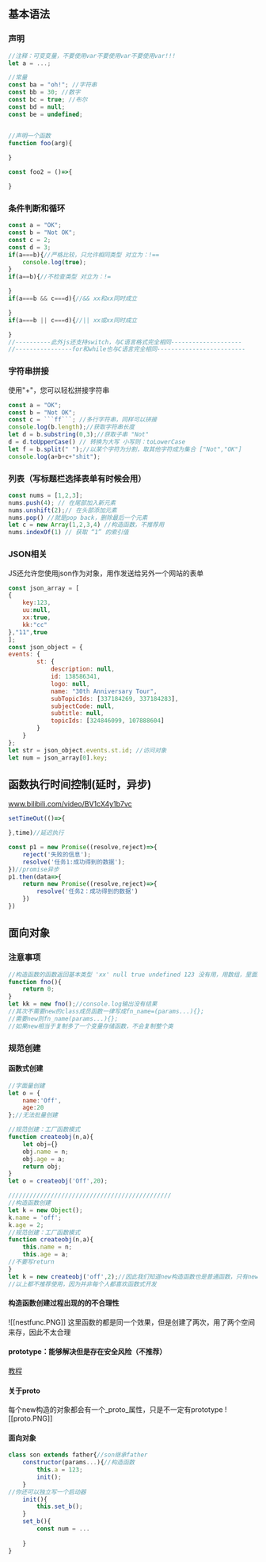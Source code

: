 ## 基本语法
### 声明
```javascript
//注释：可变变量，不要使用var不要使用var不要使用var!!!
let a = ...;

//常量
const ba = "oh!"; //字符串
const bb = 30; //数字
const bc = true; //布尔
const bd = null;
const be = undefined;


//声明一个函数
function foo(arg){
	
}

const foo2 = ()=>{

}
```

### 条件判断和循环
```javascript
const a = "OK";
const b = "Not OK";
const c = 2;
const d = 3;
if(a===b){//严格比较，只允许相同类型 对立为：!==
	console.log(true);
}
if(a==b){//不检查类型 对立为：!=

}
if(a===b && c===d){//&& xx和xx同时成立

}
if(a===b || c===d){//|| xx或xx同时成立

}
//----------此外js还支持switch，与C语言格式完全相同--------------------
//----------------for和while也与C语言完全相同-------------------------
```
### 字符串拼接
使用"+"，您可以轻松拼接字符串
```javascript
const a = "OK";
const b = "Not OK";
const c = ```ff```; //多行字符串，同样可以拼接
console.log(b.length);//获取字符串长度
let d = b.substring(0,3);//获取子串 "Not"
d = d.toUpperCase() // 转换为大写 小写则：toLowerCase
let f = b.split(" ");//以某个字符为分割，取其他字符成为集合 ["Not","OK"]
console.log(a+b+c+"shit");

```
### 列表（写标题栏选择表单有时候会用）
```javascript
const nums = [1,2,3];
nums.push(4); // 在尾部加入新元素
nums.unshift(2);// 在头部添加元素
nums.pop() //就是pop back，删除最后一个元素
let c = new Array(1,2,3,4) //构造函数，不推荐用
nums.indexOf(1) // 获取 “1” 的索引值
```

### JSON相关
JS还允许您使用json作为对象，用作发送给另外一个网站的表单
```javascript
const json_array = [
{
	key:123,
	uu:null,
	xx:true,
	kk:"cc"
},"11",true
];
const json_object = {
events: {
        st: {
            description: null,
            id: 138586341,
            logo: null,
            name: "30th Anniversary Tour",
	        subTopicIds: [337184269, 337184283],
            subjectCode: null,
            subtitle: null,
            topicIds: [324846099, 107888604]
        }
    }
};
let str = json_object.events.st.id; //访问对象
let num = json_array[0].key;
```

## 函数执行时间控制(延时，异步)
www.bilibili.com/video/BV1cX4y1b7vc
```javascript
setTimeOut(()=>{

},time)//延迟执行

const p1 = new Promise((resolve,reject)=>{
	reject('失败的信息');
	resolve('任务1:成功得到的数据');
})//promise异步
p1.then(data=>{
	return new Promise((resolve,reject)=>{
		resolve('任务2：成功得到的数据')
	})
})
```

## 面向对象
### 注意事项
```javascript
//构造函数的函数返回基本类型 'xx' null true undefined 123 没有用，用数组，里面的基本类型也会消失
function fno(){
	return 0;
}
let kk = new fno();//console.log输出没有结果
//其次不需要new的class成员函数一律写成fn_name=(params...){};
//需要new则fn_name(params...){};
//如果new相当于复制多了一个变量存储函数，不会复制整个类
```
### 规范创建
#### 函数式创建
```javascript
//字面量创建
let o = {
	name:'Off',
	age:20
};//无法批量创建

//规范创建：工厂函数模式
function createobj(n,a){
	let obj={}
	obj.name = n;
	obj.age = a;
	return obj;
}
let o = createobj('Off',20);

//////////////////////////////////////////////
//构造函数创建
let k = new Object();
k.name = 'off';
k.age = 2;
//规范创建：工厂函数模式
function createobj(n,a){
	this.name = n;
	this.age = a;
//不要写return
}
let k = new createobj('off',2);//因此我们知道new构造函数也是普通函数，只有new才能构造
//以上都不推荐使用，因为并非每个人都喜欢函数式开发
```
#### 构造函数创建过程出现的的不合理性
![[nestfunc.PNG]]
这里函数的都是同一个效果，但是创建了两次，用了两个空间来存，因此不太合理
#### prototype：能够解决但是存在安全风险（不推荐）
[教程](https://www.bilibili.com/video/BV15K4y1M721)
#### 关于proto
每个new构造的对象都会有一个_proto_属性，只是不一定有prototype
![[proto.PNG]]
#### 面向对象
```javascript
class son extends father{//son继承father
	constructor(params...){//构造函数
		this.a = 123;
		init();
	}
//你还可以独立写一个启动器
	init(){
		this.set_b();
	}
	set_b(){
		const num = ...
		
	}
}
```